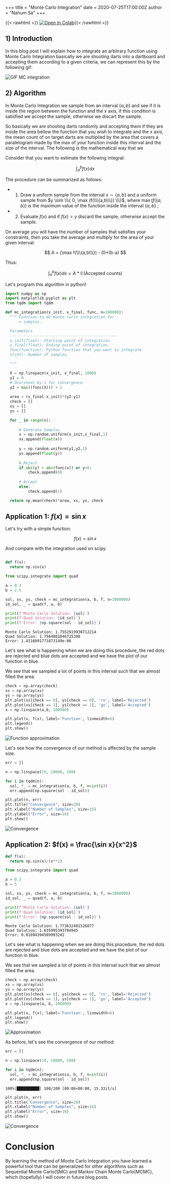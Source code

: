 +++
title =  "Monte Carlo Integration"
date = 2020-07-25T17:00:00Z
author = "Nahum Sá"
+++

{{< rawhtml >}} <a href="https://colab.research.google.com/github/nahumsa/Self-Avoiding-Walks/blob/master/Monte%20Carlo%20Integration.ipynb" target="_parent"><img src="https://colab.research.google.com/assets/colab-badge.svg" alt="Open In Colab"/></a>{{< /rawhtml >}}


## 1) Introduction
In this blog post I will explain how to integrate an arbitrary function using Monte Carlo Integration basically we are shooting darts into a dartboard and accepting them according to a given criteria, we can represent this by the following gif:

![GIF MC integration](/n-blog/figures/2020-07-25-MC-Integration_files/2020-07-25-MC-Integration.gif)

## 2) Algorithm


In Monte Carlo Integration we sample from an interval $\{a,b\}$ and see if it is inside the region between the function and the x axis, if this condition is satisfied we accept the sample, otherwise we discart the sample.

So basically we are shooting darts randomly and accepting them if they are inside the area bellow the function that you wish to integrate and the x axis, the mean count of on target darts are multiplied by the area that covers a paralelogram made by the max of your function inside this interval and the size of the interval. The following is the mathematical way that we

Consider that you want to estimate the following integral:

$$
\int_a^b f(x) dx
$$

The procedure can be summarized as follows: 

- 1) Draw a uniform sample from the interval $x \sim \{a,b\}$ and a uniform sample from $y \sim \\\{ 0, \max (f(\\\{a,b\\\}) \\\}$, where $\max (f(\{a,b\})$ is the maximum value of the function inside the interval $\{a, b\}$ ;

- 2) Evaluate $f(x)$ and if $f(x) > y$ discard the sample, otherwise accept the sample.

On average you will have the number of samples that satisfies your constraints, then you take the average and multiply for the area of your given interval:

$$
A = (\max f(\\\{a,b\\\}) - 0)*(b-a)
$$

Thus:

$$
\int_a^b f(x) dx = A* \mathbb{E}(\mathrm{Accepted \ counts})
$$

Let's program this algorithm in python!

``` python
import numpy as np
import matplotlib.pyplot as plt
from tqdm import tqdm
```


``` python
def mc_integration(x_init, x_final, func, n=100000):
  """ Function to do monte carlo integration for 
      n samples.

  Parameters
  -----------------------------------------------
  x_init(float): Starting point of integration.
  x_final(float): Ending point of integration.
  func(function): Python function that you want to integrate.
  n(int): Number of samples.

  """

  X = np.linspace(x_init, x_final, 1000)
  y1 = 0
  # Overshoot by 1 for convergence
  y2 = max((func(X))) + 1
      
  area = (x_final-x_init)*(y2-y1)
  check = []
  xs = []
  ys = []

  for _ in range(n):
      
      # Generate Samples
      x = np.random.uniform(x_init,x_final,1)
      xs.append(float(x))
      
      y = np.random.uniform(y1,y2,1)
      ys.append(float(y))
      
      # Reject
      if abs(y) > abs(func(x)) or y<0:
          check.append(0)
      
      # Accept
      else:
          check.append(1)

  return np.mean(check)*area, xs, ys, check
```

## Application 1: $f(x) = \sin x$
Let's try with a simple function: 

$$
f(x) = \sin x
$$

And compare with the integration used on scipy.


``` python

def f(x):
  return np.sin(x)
```


``` python
from scipy.integrate import quad

a = 0.3
b = 2.5

sol, xs, ys, check = mc_integration(a, b, f, n=1000000)
id_sol, _ = quad(f, a, b)

print(f'Monte Carlo Solution: {sol}')
print(f'Quad Solution: {id_sol}')
print(f'Error: {np.square(sol - id_sol)}')
```

    Monte Carlo Solution: 1.7552919930712214
    Quad Solution: 1.7564801046725398
    Error: 1.4116091771873149e-06


Let's see what is happening when we are doing this procedure, the red dots are rejected and blue dots are accepted and we have the plot of our function in blue.

We see that we sampled a lot of points in this interval such that we almost filled the area.


``` python
check = np.array(check)
xs = np.array(xs)
ys = np.array(ys)
plt.plot(xs[check == 0], ys[check == 0], 'ro', label='Rejected')
plt.plot(xs[check == 1], ys[check == 1], 'go', label='Accepted')
x = np.linspace(a,b, 100000)

plt.plot(x, f(x), label='Function', linewidth=6)
plt.legend()
plt.show()
```
![Function approximation](/n-blog/figures/2020-07-25-MC-Integration_files/2020-07-25-MC-Integration_8_0.png)

Let's see how the convergence of our method is affected by the sample size.


``` python
err = []

n = np.linspace(10, 10000, 100)

for i in tqdm(n):  
  sol, *_ = mc_integration(a, b, f, n=int(i))
  err.append(np.square(sol - id_sol))
```


``` python
plt.plot(n, err)
plt.title("Convergence", size=20)
plt.xlabel("Number of Samples", size=16)
plt.ylabel("Error", size=16)
plt.show()
```
![Convergence](/n-blog/figures/2020-07-25-MC-Integration_files/2020-07-25-MC-Integration_11_0.png)

## Application 2: $f(x) = \frac{\sin x}{x^2}$

``` python
def f(x):
  return np.sin(x)/(x**2)
```


``` python
from scipy.integrate import quad

a = 0.3
b = 5

sol, xs, ys, check = mc_integration(a, b, f, n=1000000)
id_sol, _ = quad(f, a, b)

print(f'Monte Carlo Solution: {sol}')
print(f'Quad Solution: {id_sol}')
print(f'Error: {np.square(sol - id_sol)}')
```

    Monte Carlo Solution: 1.773632401526077
    Quad Solution: 1.635995393784945
    Error: 0.01894394589993242


Let's see what is happening when we are doing this procedure, the red dots are rejected and blue dots are accepted and we have the plot of our function in blue.

We see that we sampled a lot of points in this interval such that we almost filled the area.


``` python
check = np.array(check)
xs = np.array(xs)
ys = np.array(ys)
plt.plot(xs[check == 0], ys[check == 0], 'ro', label='Rejected')
plt.plot(xs[check == 1], ys[check == 1], 'go', label='Accepted')
x = np.linspace(a, b, 100000)

plt.plot(x, f(x), label='Function', linewidth=6)
plt.legend()
plt.show()
```
![Approximation](/n-blog/figures/2020-07-25-MC-Integration_files/2020-07-25-MC-Integration_16_0.png)

As before, let's see the convergence of our method:


``` python
err = []

n = np.linspace(10, 10000, 100)

for i in tqdm(n):  
  sol, *_ = mc_integration(a, b, f, n=int(i))
  err.append(np.square(sol - id_sol))
```

    100%|██████████| 100/100 [00:06<00:00, 15.33it/s]



``` python
plt.plot(n, err)
plt.title("Convergence", size=20)
plt.xlabel("Number of Samples", size=16)
plt.ylabel("Error", size=16)
plt.show()
```
![Convergence](/n-blog/figures/2020-07-25-MC-Integration_files/2020-07-25-MC-Integration_19_0.png)

# Conclusion

By learning the method of Monte Carlo Integration you have learned a powerful tool that can be generalized for other algorithms such as Sequential Monte Carlo(SMC) and Markov Chain Monte Carlo(MCMC), which (hopefully) I will cover in future blog posts.
